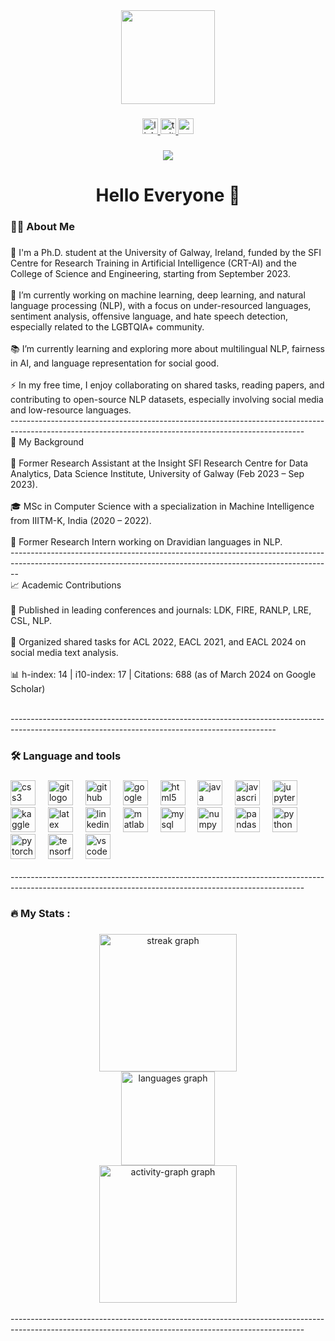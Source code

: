 <div align="center">
  <img height="150" src="https://media.giphy.com/media/M9gbBd9nbDrOTu1Mqx/giphy.gif"  />
</div>

###

<div align="center">
  <a href="https://www.linkedin.com/in/prasannakumar04/" target="_blank">
    <img src="https://img.shields.io/static/v1?message=LinkedIn&logo=linkedin&label=L&color=0077B5&logoColor=white&labelColor=&style=for-the-badge" height="25" alt="linkedin logo"  />
  </a>
  <a href="https://x.com/Prasann38820543" target="_blank">
    <img src="https://img.shields.io/static/v1?message=Twitter&logo=twitter&label=X&color=#00&logoColor=White&labelColor=&style=for-the-badge" height="25" alt="twitter logo"  />
  </a>
  <a href="mailto:kprasannakumar30@gmail.com " target="_blank">
    <img src="https://img.shields.io/static/v1?message=Gmail&logo=gmail&label=&color=D14836&logoColor=white&labelColor=&style=for-the-badge" height="25" alt="gmail logo"  />
  </a>
</div>

###

<div align="center">
  <img src="https://visitor-badge.laobi.icu/badge?page_id=Prasanna-04.Prasanna-04&"  />
</div>

###

<h1 align="center">Hello Everyone 👋</h1>

###

<h3 align="left">👩‍💻  About Me</h3>

###

<p align="left">👋 I'm a Ph.D. student at the University of Galway, Ireland, funded by the SFI Centre for Research Training in Artificial Intelligence (CRT-AI) and the College of Science and Engineering, starting from September 2023.<br><br>🔭 I’m currently working on machine learning, deep learning, and natural language processing (NLP), with a focus on under-resourced languages, sentiment analysis, offensive language, and hate speech detection, especially related to the LGBTQIA+ community.<br><br>📚 I’m currently learning and exploring more about multilingual NLP, fairness in AI, and language representation for social good.<br><br>⚡ In my free time, I enjoy collaborating on shared tasks, reading papers, and contributing to open-source NLP datasets, especially involving social media and low-resource languages.<br>-------------------------------------------------------------------------------------------------------------------------------------------------------<br>🧠 My Background<br><br>🧪 Former Research Assistant at the Insight SFI Research Centre for Data Analytics, Data Science Institute, University of Galway (Feb 2023 – Sep 2023).<br><br>🎓 MSc in Computer Science with a specialization in Machine Intelligence from IIITM-K, India (2020 – 2022).<br><br>🔬 Former Research Intern working on Dravidian languages in NLP.<br>--------------------------------------------------------------------------------------------------------------------------------------------------------------<br>📈 Academic Contributions<br><br>📄 Published in leading conferences and journals: LDK, FIRE, RANLP, LRE, CSL, NLP.<br><br>🧪 Organized shared tasks for ACL 2022, EACL 2021, and EACL 2024 on social media text analysis.<br><br>📊 h-index: 14 | i10-index: 17 | Citations: 688 (as of March 2024 on Google Scholar)</p><br>------------------------------------------------------------------------------------------------------------------------------------------------<br>
<h3 align="left">🛠 Language and tools</h3>

###

<div align="left">
  <img src="https://cdn.jsdelivr.net/gh/devicons/devicon/icons/css3/css3-original.svg" height="40" alt="css3 logo"  />
  <img width="12" />
  <img src="https://cdn.jsdelivr.net/gh/devicons/devicon/icons/git/git-original.svg" height="40" alt="git logo"  />
  <img width="12" />
  <img src="https://cdn.jsdelivr.net/gh/devicons/devicon/icons/github/github-original.svg" height="40" alt="github logo"  />
  <img width="12" />
  <img src="https://cdn.jsdelivr.net/gh/devicons/devicon/icons/googlecloud/googlecloud-original.svg" height="40" alt="googlecloud logo"  />
  <img width="12" />
  <img src="https://cdn.jsdelivr.net/gh/devicons/devicon/icons/html5/html5-original.svg" height="40" alt="html5 logo"  />
  <img width="12" />
  <img src="https://cdn.jsdelivr.net/gh/devicons/devicon/icons/java/java-original.svg" height="40" alt="java logo"  />
  <img width="12" />
  <img src="https://cdn.jsdelivr.net/gh/devicons/devicon/icons/javascript/javascript-original.svg" height="40" alt="javascript logo"  />
  <img width="12" />
  <img src="https://cdn.jsdelivr.net/gh/devicons/devicon/icons/jupyter/jupyter-original.svg" height="40" alt="jupyter logo"  />
  <img width="12" />
  <img src="https://cdn.jsdelivr.net/gh/devicons/devicon/icons/kaggle/kaggle-original.svg" height="40" alt="kaggle logo"  />
  <img width="12" />
  <img src="https://cdn.jsdelivr.net/gh/devicons/devicon/icons/latex/latex-original.svg" height="40" alt="latex logo"  />
  <img width="12" />
  <img src="https://cdn.jsdelivr.net/gh/devicons/devicon/icons/linkedin/linkedin-original.svg" height="40" alt="linkedin logo"  />
  <img width="12" />
  <img src="https://cdn.jsdelivr.net/gh/devicons/devicon/icons/matlab/matlab-original.svg" height="40" alt="matlab logo"  />
  <img width="12" />
  <img src="https://cdn.jsdelivr.net/gh/devicons/devicon/icons/mysql/mysql-original.svg" height="40" alt="mysql logo"  />
  <img width="12" />
  <img src="https://cdn.jsdelivr.net/gh/devicons/devicon/icons/numpy/numpy-original.svg" height="40" alt="numpy logo"  />
  <img width="12" />
  <img src="https://cdn.jsdelivr.net/gh/devicons/devicon/icons/pandas/pandas-original.svg" height="40" alt="pandas logo"  />
  <img width="12" />
  <img src="https://cdn.jsdelivr.net/gh/devicons/devicon/icons/python/python-original.svg" height="40" alt="python logo"  />
  <img width="12" />
  <img src="https://cdn.jsdelivr.net/gh/devicons/devicon/icons/pytorch/pytorch-original.svg" height="40" alt="pytorch logo"  />
  <img width="12" />
  <img src="https://cdn.jsdelivr.net/gh/devicons/devicon/icons/tensorflow/tensorflow-original.svg" height="40" alt="tensorflow logo"  />
  <img width="12" />
  <img src="https://cdn.jsdelivr.net/gh/devicons/devicon/icons/vscode/vscode-original.svg" height="40" alt="vscode logo"  />
</div>
<br>-------------------------------------------------------------------------------------------------------------------------------------------------------<br>
<h3 align="left">🔥   My Stats :</h3>

###

<div align="center">
  <img src="https://streak-stats.demolab.com?user=Prasanna-04&locale=en&mode=daily&theme=dark&hide_border=false&border_radius=5&order=3" height="220" alt="streak graph" /> <br>
  <img src="https://github-readme-stats.vercel.app/api/top-langs?username=Prasanna-04&locale=en&hide_title=false&layout=compact&card_width=320&langs_count=5&theme=merko&hide_border=false&order=2" height="150" alt="languages graph" /> <br>
  <img src="https://github-readme-activity-graph.vercel.app/graph?username=Prasanna-04&theme=redical&radius=0" height="220" alt="activity-graph graph"  />
</div>
<br>-------------------------------------------------------------------------------------------------------------------------------------------------------<br>
